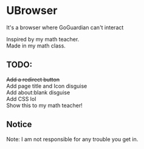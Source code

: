 # UBrowser
It's a browser where GoGuardian can't interact<br/>

Inspired by my math teacher. <br/>
Made in my math class.

## TODO:

~~Add a redirect button~~ <br/>
Add page title and Icon disguise <br/>
Add about:blank disguise <br/>
Add CSS lol <br/>
Show this to my math teacher!

## Notice

Note: I am not responsible for any trouble you get in.
